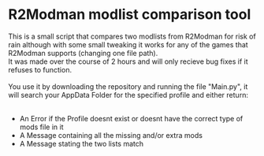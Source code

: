 # R2Modman modlist comparison tool

This is a small script that compares two modlists from R2Modman for risk of rain although with some small tweaking it works for any of the games that R2Modman supports (changing one file path). <br />
It was made over the course of 2 hours and will only recieve bug fixes if it refuses to function. <br />
<br />
You use it by downloading the repository and running the file "Main.py", it will search your AppData Folder for the specified profile and either return: <br />
<br />
- An Error if the Profile doesnt exist or doesnt have the correct type of mods file in it <br />
- A Message containing all the missing and/or extra mods <br />
- A Message stating the two lists match <br />
